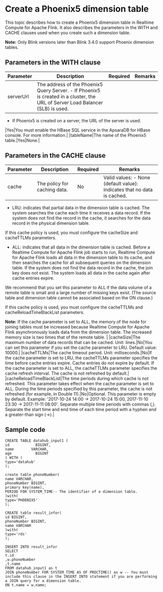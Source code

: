 # Create a Phoenix5 dimension table

This topic describes how to create a Phoenix5 dimension table in Realtime Compute for Apache Flink. It also describes the parameters in the WITH and CACHE clauses used when you create such a dimension table.

**Note:** Only Blink versions later than Blink 3.4.0 support Phoenix dimension tables.

## Parameters in the WITH clause

|Parameter|Description|Required|Remarks|
|---------|-----------|--------|-------|
|serverUrl|The address of the Phoenix5 Query Server. -   If Phoenix5 is created in a cluster, the URL of Server Load Balancer \(SLB\) is used.
-   If Phoenix5 is created on a server, the URL of the server is used.

|Yes|You must enable the HBase SQL service in the ApsaraDB for HBase console. For more information.|
|tableName|The name of the Phoenix5 table.|Yes|None.|

## Parameters in the CACHE clause

|Parameter|Description|Required|Remarks|
|---------|-----------|--------|-------|
|cache|The policy for caching data.|No|Valid values: -   None \(default value\): indicates that no data is cached.
-   LRU: indicates that partial data in the dimension table is cached. The system searches the cache each time it receives a data record. If the system does not find the record in the cache, it searches for the data record in the physical dimension table.

If this cache policy is used, you must configure the cacheSize and cacheTTLMs parameters.

-   ALL: indicates that all data in the dimension table is cached. Before a Realtime Compute for Apache Flink job starts to run, Realtime Compute for Apache Flink loads all data in the dimension table to its cache, and then searches the cache for all subsequent queries on the dimension table. If the system does not find the data record in the cache, the join key does not exist. The system loads all data in the cache again after cache entries expire.

We recommend that you set this parameter to ALL if the data volume of a remote table is small and a large number of missing keys exist. \(The source table and dimension table cannot be associated based on the ON clause.\)

If this cache policy is used, you must configure the cacheTTLMs and cacheReloadTimeBlackList parameters.


**Note:** If the cache parameter is set to ALL, the memory of the node for joining tables must be increased because Realtime Compute for Apache Flink asynchronously loads data from the dimension table. The increased memory size is two times that of the remote table. |
|cacheSize|The maximum number of data records that can be cached. Unit: lines.|No|You can set this parameter if you set the cache parameter to LRU. Default value: 10000.|
|cacheTTLMs|The cache timeout period. Unit: milliseconds.|No|If the cache parameter is set to LRU, the cacheTTLMs parameter specifies the time before cache entries expire. Cache entries do not expire by default. If the cache parameter is set to ALL, the cacheTTLMs parameter specifies the cache refresh interval. The cache is not refreshed by default.|
|cacheReloadTimeBlackList|The time periods during which cache is not refreshed. This parameter takes effect when the cache parameter is set to ALL. During the time periods specified by this parameter, the cache is not refreshed \(for example, in Double 11\).|No|Optional. This parameter is empty by default. Example: '2017-10-24 14:00 -\> 2017-10-24 15:00, 2017-11-10 23:30 -\> 2017-11-11 08:00'. Separate multiple time periods with commas \(,\). Separate the start time and end time of each time period with a hyphen and a greater-than sign \(-\>\).|

## Sample code

```
CREATE TABLE datahub_input1 (
id            BIGINT,
name        VARCHAR,
age           BIGINT
) WITH (
type='datahub'
);

create table phoneNumber(
name VARCHAR,
phoneNumber BIGINT,
primary key(name),
PERIOD FOR SYSTEM_TIME-- The identifier of a dimension table.
)with(
type='PHOENIX5'
);

CREATE table result_infor(
id BIGINT,
phoneNumber BIGINT,
name VARCHAR
)with(
type='rds'
);

INSERT INTO result_infor
SELECT
t.id
,w.phoneNumber
,t.name
FROM datahub_input1 as t
JOIN phoneNumber FOR SYSTEM_TIME AS OF PROCTIME() as w -- You must include this clause in the INSERT INTO statement if you are performing a JOIN query for a dimension table.
ON t.name = w.name;
```


